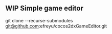 ## WIP Simple game editor

git clone --recurse-submodules git@github.com:efreyu/cocos2dxGameEditor.git

